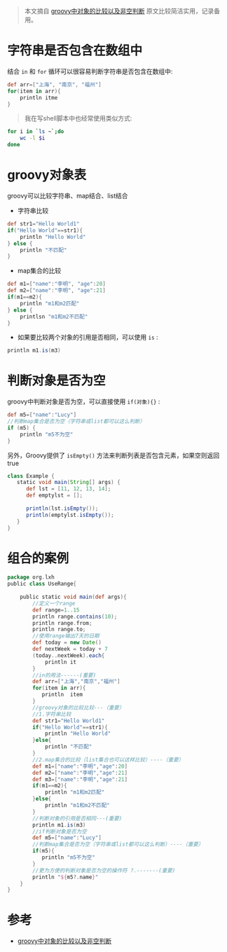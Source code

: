 > 本文摘自 [groovy中对象的比较以及非空判断](https://blog.csdn.net/chenwill3/article/details/23615509) 原文比较简洁实用，记录备用。

# 字符串是否包含在数组中

结合 `in` 和 `for` 循环可以很容易判断字符串是否包含在数组中:

```groovy
def arr=["上海", "南京", "福州"]
for(item in arr){
    println itme
}
```

> 我在写shell脚本中也经常使用类似方式:

```bash
for i in `ls ~`;do
    wc -l $i
done
```

# groovy对象表

groovy可以比较字符串、map结合、list结合

* 字符串比较

```groovy
def str1="Hello World1"
if("Hello World"==str1){
    println "Hello World"
} else {
    println "不匹配"
}
```

* map集合的比较

```groovy
def m1=["name":"李明", "age":20]
def m2=["name":"李明", "age":21]
if(m1==m2){
    println "m1和m2匹配"
} else {
    printlsn "m1和m2不匹配"
}
```

* 如果要比较两个对象的引用是否相同，可以使用 `is` :

```groovy
println m1.is(m3)
```

# 判断对象是否为空

groovy中判断对象是否为空，可以直接使用 `if(对象){}` :

```groovy
def m5=["name":"Lucy"]
//判断map集合是否为空（字符串或list都可以这么判断）
if (m5) {
    println "m5不为空"
}
```

另外，Groovy提供了 `isEmpty()` 方法来判断列表是否包含元素，如果空则返回true

```groovy
class Example { 
   static void main(String[] args) { 
      def lst = [11, 12, 13, 14]; 
      def emptylst = [];
		
      println(lst.isEmpty()); 
      println(emptylst.isEmpty()); 
   } 
}
```

# 组合的案例

```groovy
package org.lxh
public class UseRange{
 
	public static void main(def args){
        //定义一个range
		def range=1..15
		println range.contains(10);
		println range.from;
		println range.to;
        //使用range输出7天的日期
        def today = new Date()
        def nextWeek = today + 7
        (today..nextWeek).each{
            println it
        }
        //in的用法------(重要)
        def arr=["上海","南京","福州"]
        for(item in arr){
           println  item
        }
        //groovy对象的比较比较---（重要）
        //1.字符串比较
        def str1="Hello World1"
        if("Hello World"==str1){
            println "Hello World"
        }else{
            println "不匹配"
        }
        //2.map集合的比较（list集合也可以这样比较）----（重要）
        def m1=["name":"李明","age":20]
        def m2=["name":"李明","age":21]
        def m3=["name":"李明","age":21]
        if(m1==m2){
            println "m1和m2匹配"
        }else{
            println "m1和m2不匹配"
        }
        //判断对象的引用是否相同---(重要)
        println m1.is(m3)
        //if判断对象是否为空
        def m5=["name":"Lucy"]
        //判断map集合是否为空（字符串或list都可以这么判断）----（重要）
        if(m5){
           println "m5不为空"
        }
        //更为方便的判断对象是否为空的操作符 ?.-------(重要)
        println "${m5?.name}"
	}
}
```

# 参考

* [groovy中对象的比较以及非空判断](https://blog.csdn.net/chenwill3/article/details/23615509)